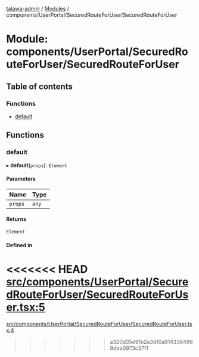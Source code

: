 [talawa-admin](../README.md) / [Modules](../modules.md) / components/UserPortal/SecuredRouteForUser/SecuredRouteForUser

# Module: components/UserPortal/SecuredRouteForUser/SecuredRouteForUser

## Table of contents

### Functions

- [default](components_UserPortal_SecuredRouteForUser_SecuredRouteForUser.md#default)

## Functions

### default

▸ **default**(`props`): `Element`

#### Parameters

| Name | Type |
| :------ | :------ |
| `props` | `any` |

#### Returns

`Element`

#### Defined in

<<<<<<< HEAD
[src/components/UserPortal/SecuredRouteForUser/SecuredRouteForUser.tsx:5](https://github.com/PalisadoesFoundation/talawa-admin/blob/12d9229/src/components/UserPortal/SecuredRouteForUser/SecuredRouteForUser.tsx#L5)
=======
[src/components/UserPortal/SecuredRouteForUser/SecuredRouteForUser.tsx:4](https://github.com/PalisadoesFoundation/talawa-admin/blob/b619a0d/src/components/UserPortal/SecuredRouteForUser/SecuredRouteForUser.tsx#L4)
>>>>>>> a320d35e91b2a3d10a9143384969dba0973c37f1
